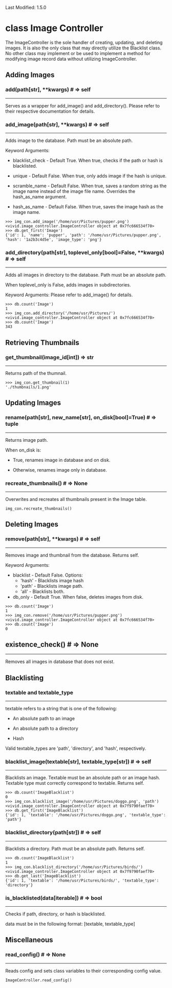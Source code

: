Last Modified: 1.5.0

# class Image Controller

The ImageController is the sole handler of creating, updating, and deleting images. It is also the only class that may directly utilize the Blacklist class. No other class may implement or be used to implement a method for modifying image record data without utilizing ImageController.

## Adding Images

### add(path[str], \*\*kwargs) # => self

---

Serves as a wrapper for add_image() and add_directory(). Please refer to their respective documentation for details.

### add_image(path[str], \*\*kwargs) # => self

---

Adds image to the database. Path must be an absolute path.

Keyword Arguments:

- blacklist_check - Default True. When true, checks if the path or hash is blacklisted.

- unique - Default False. When true, only adds image if the hash is unique.

- scramble_name - Default False. When true, saves a random string as the image name instead of the image file name. Overrides the hash_as_name argument.

- hash_as_name - Default False. When true, saves the image hash as the image name.

```
>>> img_con.add_image('/home/usr/Pictures/pupper.png')
<vivid.image_controller.ImageController object at 0x7fc666534f70>
>>> db.get_first('Image')
{'id': 1, 'name': 'pupper', 'path': '/home/usr/Pictures/pupper.png', 'hash': '1a2b3c4d5e', 'image_type': 'png'}
```

### add_directory(path[str], toplevel_only[bool]=False, \*\*kwargs) # => self

---

Adds all images in directory to the database. Path must be an absolute path.

When toplevel_only is False, adds images in subdirectories.

Keyword Arguments: Please refer to add_image() for details.

```
>>> db.count('Image')
1
>>> img_con.add_directory('/home/usr/Pictures/')
<vivid.image_controller.ImageController object at 0x7fc666534f70>
>>> db.count('Image')
343
```

## Retrieving Thumbnails

### get_thumbnail(image_id[int]) => str

---

Returns path of the thumnail.

```
>>> img_con.get_thumbnail(1)
'./thumbnails/1.png'
```

## Updating Images

### rename(path[str], new_name[str], on_disk[bool]=True) # => tuple

---

Returns image path.

When on_disk is:

- True, renames image in database and on disk.

- Otherwise, renames image only in database.

### recreate_thumbnails() # => None

---

Overwrites and recreates all thumbnails present in the Image table.

```
img_con.recreate_thumbnails()
```

## Deleting Images

### remove(path[str], \*\*kwargs) # => self

---

Removes image and thumbnail from the database. Returns self.

Keyword Arguments:

- blacklist - Default False.
  Options:
  - 'hash' - Blacklists image hash
  - 'path' - Blacklists image path.
  - 'all' - Blacklists both.
- db_only - Default True. When false, deletes images from disk.

```
>>> db.count('Image')
1
>>> img_con.remove('/home/usr/Pictures/pupper.png')
<vivid.image_controller.ImageController object at 0x7fc666534f70>
>>> db.count('Image')
0
```

## existence_check() # => None

---

Removes all images in database that does not exist.

## Blacklisting

### textable and textable_type

---

textable refers to a string that is one of the following:

- An absolute path to an image

- An absolute path to a directory

- Hash

Valid textable_types are 'path', 'directory', and 'hash', respectively.

### blacklist_image(textable[str], textable_type[str]) # => self

---

Blacklists an image. Textable must be an absolute path or an image hash. Textable type must correctly correspond to textable. Returns self.

```
>>> db.count('ImageBlacklist')
0
>>> img_con.blacklist_image('/home/usr/Pictures/doggo.png', 'path')
<vivid.image_controller.ImageController object at 0x7f9790faef70>
>>> db.get_first('ImageBlacklist')
{'id': 1, 'textable': '/home/usr/Pictures/doggo.png', 'textable_type': 'path'}
```

### blacklist_directory(path[str]) # => self

---

Blacklists a directory. Path must be an absolute path. Returns self.

```
>>> db.count('ImageBlacklist')
1
>>> img_con.blacklist_directory('/home/usr/Pictures/birds/')
<vivid.image_controller.ImageController object at 0x7f9790faef70>
>>> db.get_last('ImageBlacklist')
{'id': 1, 'textable': '/home/usr/Pictures/birds/', 'textable_type': 'directory'}
```

### is_blacklisted(data[iterable]) # => bool

---

Checks if path, directory, or hash is blacklisted.

data must be in the following format: [textable, textable_type]

## Miscellaneous

### read_config() # => None

---

Reads config and sets class variables to their corresponding config value.

```
ImageController.read_config()
```
